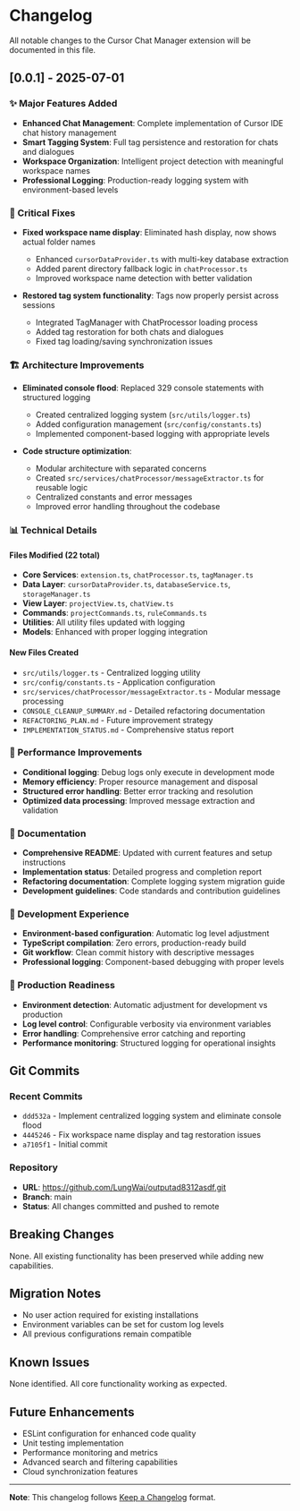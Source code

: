 # Changelog

All notable changes to the Cursor Chat Manager extension will be documented in this file.

## [0.0.1] - 2025-07-01

### ✨ Major Features Added
- **Enhanced Chat Management**: Complete implementation of Cursor IDE chat history management
- **Smart Tagging System**: Full tag persistence and restoration for chats and dialogues
- **Workspace Organization**: Intelligent project detection with meaningful workspace names
- **Professional Logging**: Production-ready logging system with environment-based levels

### 🐛 Critical Fixes
- **Fixed workspace name display**: Eliminated hash display, now shows actual folder names
  - Enhanced `cursorDataProvider.ts` with multi-key database extraction
  - Added parent directory fallback logic in `chatProcessor.ts`
  - Improved workspace name detection with better validation

- **Restored tag system functionality**: Tags now properly persist across sessions
  - Integrated TagManager with ChatProcessor loading process
  - Added tag restoration for both chats and dialogues
  - Fixed tag loading/saving synchronization issues

### 🏗️ Architecture Improvements
- **Eliminated console flood**: Replaced 329 console statements with structured logging
  - Created centralized logging system (`src/utils/logger.ts`)
  - Added configuration management (`src/config/constants.ts`)
  - Implemented component-based logging with appropriate levels

- **Code structure optimization**: 
  - Modular architecture with separated concerns
  - Created `src/services/chatProcessor/messageExtractor.ts` for reusable logic
  - Centralized constants and error messages
  - Improved error handling throughout the codebase

### 📊 Technical Details

#### Files Modified (22 total)
- **Core Services**: `extension.ts`, `chatProcessor.ts`, `tagManager.ts`
- **Data Layer**: `cursorDataProvider.ts`, `databaseService.ts`, `storageManager.ts`
- **View Layer**: `projectView.ts`, `chatView.ts`
- **Commands**: `projectCommands.ts`, `ruleCommands.ts`
- **Utilities**: All utility files updated with logging
- **Models**: Enhanced with proper logging integration

#### New Files Created
- `src/utils/logger.ts` - Centralized logging utility
- `src/config/constants.ts` - Application configuration
- `src/services/chatProcessor/messageExtractor.ts` - Modular message processing
- `CONSOLE_CLEANUP_SUMMARY.md` - Detailed refactoring documentation
- `REFACTORING_PLAN.md` - Future improvement strategy
- `IMPLEMENTATION_STATUS.md` - Comprehensive status report

### 🎯 Performance Improvements
- **Conditional logging**: Debug logs only execute in development mode
- **Memory efficiency**: Proper resource management and disposal
- **Structured error handling**: Better error tracking and resolution
- **Optimized data processing**: Improved message extraction and validation

### 📖 Documentation
- **Comprehensive README**: Updated with current features and setup instructions
- **Implementation status**: Detailed progress and completion report
- **Refactoring documentation**: Complete logging system migration guide
- **Development guidelines**: Code standards and contribution guidelines

### 🔧 Development Experience
- **Environment-based configuration**: Automatic log level adjustment
- **TypeScript compilation**: Zero errors, production-ready build
- **Git workflow**: Clean commit history with descriptive messages
- **Professional logging**: Component-based debugging with proper levels

### 🚀 Production Readiness
- **Environment detection**: Automatic adjustment for development vs production
- **Log level control**: Configurable verbosity via environment variables
- **Error handling**: Comprehensive error catching and reporting
- **Performance monitoring**: Structured logging for operational insights

## Git Commits

### Recent Commits
- `ddd532a` - Implement centralized logging system and eliminate console flood
- `4445246` - Fix workspace name display and tag restoration issues
- `a7105f1` - Initial commit

### Repository
- **URL**: https://github.com/LungWai/outputad8312asdf.git
- **Branch**: main
- **Status**: All changes committed and pushed to remote

## Breaking Changes
None. All existing functionality has been preserved while adding new capabilities.

## Migration Notes
- No user action required for existing installations
- Environment variables can be set for custom log levels
- All previous configurations remain compatible

## Known Issues
None identified. All core functionality working as expected.

## Future Enhancements
- ESLint configuration for enhanced code quality
- Unit testing implementation
- Performance monitoring and metrics
- Advanced search and filtering capabilities
- Cloud synchronization features

---

**Note**: This changelog follows [Keep a Changelog](https://keepachangelog.com/en/1.0.0/) format.